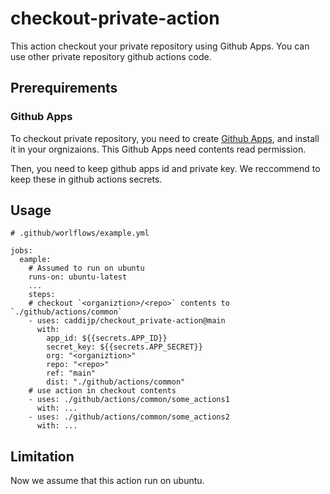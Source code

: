 # checkout-private-action
This action checkout your private repository using Github Apps.
You can use other private repository github actions code.

## Prerequirements

### Github Apps

To checkout private repository, you need to create [Github Apps](https://docs.github.com/en/developers/apps/getting-started-with-apps/about-apps), and install it in your orgnizaions.
This Github Apps need contents read permission.

Then, you need to keep github apps id and private key. We reccommend to keep these in github actions secrets.


## Usage

```
# .github/worlflows/example.yml

jobs:
  eample:
    # Assumed to run on ubuntu
    runs-on: ubuntu-latest
    ...
    steps:
    # checkout `<organiztion>/<repo>` contents to `./github/actions/common`
    - uses: caddijp/checkout_private-action@main
      with:
        app_id: ${{secrets.APP_ID}}
        secret_key: ${{secrets.APP_SECRET}}
        org: "<organiztion>"
        repo: "<repo>"
        ref: "main"
        dist: "./github/actions/common"
    # use action in checkout contents 
    - uses: ./github/actions/common/some_actions1
      with: ...
    - uses: ./github/actions/common/some_actions2
      with: ...

```

## Limitation

Now we assume that this action run on ubuntu.

